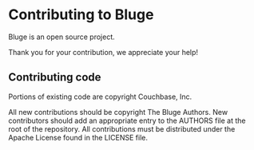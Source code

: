 # Contributing to Bluge

Bluge is an open source project.

Thank you for your contribution, we appreciate your help!

## Contributing code

Portions of existing code are copyright Couchbase, Inc.

All new contributions should be copyright The Bluge Authors. New contributors should add an appropriate entry to the AUTHORS file at the root of the repository. All contributions must be distributed under the Apache License found in the LICENSE file.